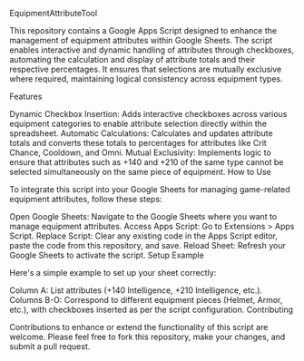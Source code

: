 EquipmentAttributeTool

This repository contains a Google Apps Script designed to enhance the management of equipment attributes within Google Sheets. The script enables interactive and dynamic handling of attributes through checkboxes, automating the calculation and display of attribute totals and their respective percentages. It ensures that selections are mutually exclusive where required, maintaining logical consistency across equipment types.

Features

Dynamic Checkbox Insertion: Adds interactive checkboxes across various equipment categories to enable attribute selection directly within the spreadsheet.
Automatic Calculations: Calculates and updates attribute totals and converts these totals to percentages for attributes like Crit Chance, Cooldown, and Omni.
Mutual Exclusivity: Implements logic to ensure that attributes such as +140 and +210 of the same type cannot be selected simultaneously on the same piece of equipment.
How to Use

To integrate this script into your Google Sheets for managing game-related equipment attributes, follow these steps:

Open Google Sheets: Navigate to the Google Sheets where you want to manage equipment attributes.
Access Apps Script: Go to Extensions > Apps Script.
Replace Script: Clear any existing code in the Apps Script editor, paste the code from this repository, and save.
Reload Sheet: Refresh your Google Sheets to activate the script.
Setup Example

Here's a simple example to set up your sheet correctly:

Column A: List attributes (+140 Intelligence, +210 Intelligence, etc.).
Columns B-O: Correspond to different equipment pieces (Helmet, Armor, etc.), with checkboxes inserted as per the script configuration.
Contributing

Contributions to enhance or extend the functionality of this script are welcome. Please feel free to fork this repository, make your changes, and submit a pull request.

